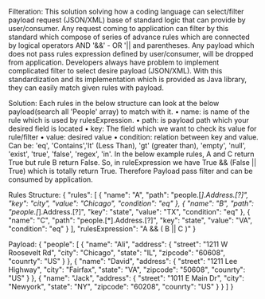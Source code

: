Filteration:
This solution solving how a coding language can select/filter payload request (JSON/XML) base of standard logic that can provide by user/consumer. Any request coming to application can filter by this standard which compose of series of advance rules which are connected by logical operators AND '&&' - OR '|| and parentheses. Any payload which does not pass rules expression defined by user/consumer, will be dropped from application.
Developers always have problem to implement complicated filter to select desire payload (JSON/XML). With this standardization and its implementation which is provided as Java library, they can easily match given rules with payload.

Solution:
Each rules in the below structure can look at the below payload(search all 'People' array) to match with it.
•	name: is name of the rule which is used by rulesExpression.
•	path: is payload path which your desired field is located
•	key: The field which we want to check its value for rule/filter
•	value: desired value
•	condition: relation between key and value. Can be: 'eq', 'Contains','lt' (Less Than), 'gt' (greater than), 'empty', 'null', 'exist', 'true', 'false', 'regex', 'in'.
In the below example rules, A and C return True but rule B return False. So, in ruleExpression we have True && (False || True) which is totally return True. Therefore Payload pass filter and can be consumed by application.

Rules Structure:
{
"rules": [
{
"name": "A",
"path": "people.[*].Address.[?]",
"key": "city",
"value": "Chicago",
"condition": "eq"
},
{
"name": "B",
"path": "people.[*].Address.[?]",
"key": "state",
"value": "TX",
"condition": "eq"
},
{
"name": "C",
"path": "people.[*].Address.[?]",
"key": "state",
"value": "VA",
"condition": "eq"
}
],
"rulesExpression": "A && ( B || C )"
}

Payload:
{
"people": [
{
"name": "Ali",
"address": {
"street": "1211 W Roosevelt Rd",
"city": "Chicago",
"state": "IL",
"zipcode": "60608",
"counrty": "US"
}
},
{
"name": "David",
"address": {
"street": "1211 Lee Highway",
"city": "Fairfax",
"state": "VA",
"zipcode": "50608",
"counrty": "US"
}
},
{
"name": "Jack",
"address": {
"street": "1011 E Main Dr",
"city": "Newyork",
"state": "NY",
"zipcode": "60208",
"counrty": "US"
}
}
]
}

